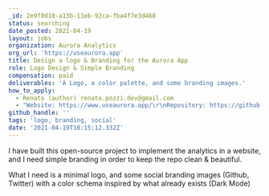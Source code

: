 ```yaml
---
_id: 2e9f0d10-a13b-11eb-92ca-fba4f7e3d460
status: searching
date_posted: 2021-04-19
layout: jobs
organization: Aurora Analytics
org_url: 'https://useaurora.app'
title: Design a logo & Branding for the Aurora App
role: Logo Design & Simple Branding
compensation: paid
deliverables: 'A Logo, a color palette, and some branding images.'
how_to_apply:
  - Renato (author) renato.pozzi.dev@gmail.com
  - "Website: https://www.useaurora.app/\r\nRepository: https://github.com/itsrennyman/aurora\r\nUsername Github @itsrennyman"
github_handle: ''
tags: 'logo, branding, social'
date: '2021-04-19T18:15:12.332Z'
---
```

I have built this open-source project to implement the analytics in a website, and I need simple branding in order to keep the repo clean & beautiful.

What I need is a minimal logo, and some social branding images (Github, Twitter) with a color schema inspired by what already exists (Dark Mode)
